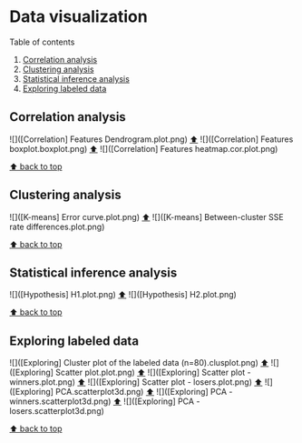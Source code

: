 # Data visualization

Table of contents

  1. [Correlation analysis](#correlation-analysis)
  2. [Clustering analysis](#clustering-analysis)
  3. [Statistical inference analysis](#statistical-inference-analysis)
  4. [Exploring labeled data](#exploring-labeled-data)

## Correlation analysis

![]([Correlation] Features Dendrogram.plot.png) [⬆](analysis-output)
![]([Correlation] Features boxplot.boxplot.png) [⬆](analysis-output)
![]([Correlation] Features heatmap.cor.plot.png)

[⬆ back to top](analysis-output)

## Clustering analysis

![]([K-means] Error curve.plot.png) [⬆](analysis-output)
![]([K-means] Between-cluster SSE rate differences.plot.png)

[⬆ back to top](analysis-output)

## Statistical inference analysis

![]([Hypothesis] H1.plot.png) [⬆](analysis-output)
![]([Hypothesis] H2.plot.png)

[⬆ back to top](analysis-output)

## Exploring labeled data
![]([Exploring] Cluster plot of the labeled data (n=80).clusplot.png) [⬆](analysis-output)
![]([Exploring] Scatter plot.plot.png) [⬆](analysis-output)
![]([Exploring] Scatter plot - winners.plot.png) [⬆](analysis-output)
![]([Exploring] Scatter plot - losers.plot.png) [⬆](analysis-output)
![]([Exploring] PCA.scatterplot3d.png) [⬆](analysis-output)
![]([Exploring] PCA - winners.scatterplot3d.png) [⬆](analysis-output)
![]([Exploring] PCA - losers.scatterplot3d.png)

[⬆ back to top](analysis-output)

[//]: # "Workaround in Python to make this file:"
[//]: # "plots = ['![](%s) [⬆](analysis-output)\n' % plot for plot in os.listdir('.') if '.png' in plot]"
[//]: # "with open('README.md', 'w') as f: f.writelines(sorted(plots))"
